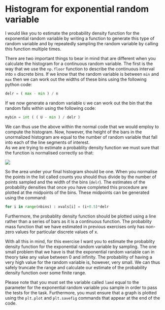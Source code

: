 # Histogram for exponential random variable

I would like you to estimate the probability density function for the exponential random variable by writing a function to generate this type of random variable and by repeatedly sampling the random variable by calling this function multiple times.  

There are two important things to bear in mind that are different when you calculate the histogram for a continuous random variable.  The first is the way that we use the `np.floor` function to describe the continuous interval into `n` discrete bins.
If we know that the random variable is between `min` and `max` then we can work out the widths of these bins using the following python code:

```python
delr = ( max - min ) / n
```

If we now generate a random variable `U` we can work out the bin that the random falls within using the following code:

```python
mybin = int ( ( U - min ) / delr )
```

We can thus use the above within the normal code that we would employ to compute the histogram. Now, however, the height of the bars in the unormalized histogram are equal to the number of random variable that fall into each of the line segments of interest.  
As we are trying to estimate a probablity density function we must sure that the function is normalised correctly so that:

![](https://render.githubusercontent.com/render/math?math=\int_{-\infty}^{\infty}f(x)\textrm{d}x=1)

So the area under your final histogram should be one.  When you normalise the points in the list called counts you should thus divide by the number of points sampled and the width of the bins (`delr`).
The estimates of the probability densities that once you have completed this procedure are plotted at the midpoints of the bins.  These midpoints can be generated using the command:

```python
for i in range(nbins) : xvals[i] = (i+0.5)*delr
```

Furthermore, the probablity density function should be plotted using a line rather than a series of bars as it is a continuous function.  The probablity mass function that we have estimated in previous exercises only has non-zero values for particular discrete values of x.

With all this in mind, for this exercise I want you to estimate the probablity density function for the exponential random variable by sampling.   The one small problem that we have is that the exponential random variable can in theory take any value between 0 and infinity.  The probability of having a very high value for the random variable is, however, very small.  We can thus safely truncate the range and calculate our estimate of the probability density function over some finite range.

Please note that you must set the variable called `lamd` equal to the parameter for the exponential random variable you sample in order to pass the tests for the task.  Furthermore, you must ensure that a graph is plotted using the `plt.plot` and `plt.savefig` commands that appear at the end of the code.

